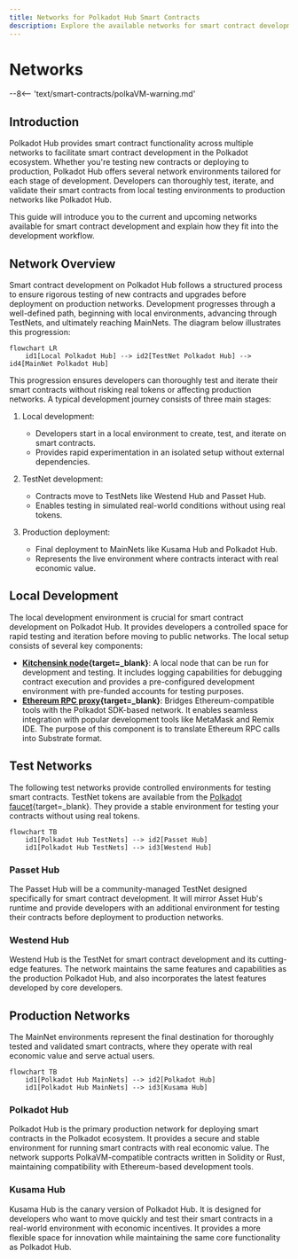 ```yaml
---
title: Networks for Polkadot Hub Smart Contracts
description: Explore the available networks for smart contract development on Polkadot Hub, including Westend Hub, Kusama Hub, and Polkadot Hub.
---
```


# Networks

--8<-- 'text/smart-contracts/polkaVM-warning.md'

## Introduction

Polkadot Hub provides smart contract functionality across multiple networks to facilitate smart contract development in the Polkadot ecosystem. Whether you're testing new contracts or deploying to production, Polkadot Hub offers several network environments tailored for each stage of development. Developers can thoroughly test, iterate, and validate their smart contracts from local testing environments to production networks like Polkadot Hub.

This guide will introduce you to the current and upcoming networks available for smart contract development and explain how they fit into the development workflow.

## Network Overview

Smart contract development on Polkadot Hub follows a structured process to ensure rigorous testing of new contracts and upgrades before deployment on production networks. Development progresses through a well-defined path, beginning with local environments, advancing through TestNets, and ultimately reaching MainNets. The diagram below illustrates this progression:

``` mermaid
flowchart LR
    id1[Local Polkadot Hub] --> id2[TestNet Polkadot Hub] --> id4[MainNet Polkadot Hub]
```

This progression ensures developers can thoroughly test and iterate their smart contracts without risking real tokens or affecting production networks. A typical development journey consists of three main stages:

1. Local development:

    - Developers start in a local environment to create, test, and iterate on smart contracts.
    - Provides rapid experimentation in an isolated setup without external dependencies.

2. TestNet development:

    - Contracts move to TestNets like Westend Hub and Passet Hub.
    - Enables testing in simulated real-world conditions without using real tokens.

3. Production deployment:

    - Final deployment to MainNets like Kusama Hub and Polkadot Hub.
    - Represents the live environment where contracts interact with real economic value.

## Local Development

The local development environment is crucial for smart contract development on Polkadot Hub. It provides developers a controlled space for rapid testing and iteration before moving to public networks. The local setup consists of several key components:

- **[Kitchensink node](https://paritytech.github.io/polkadot-sdk/master/kitchensink_runtime/index.html){target=\_blank}**: A local node that can be run for development and testing. It includes logging capabilities for debugging contract execution and provides a pre-configured development environment with pre-funded accounts for testing purposes.
- **[Ethereum RPC proxy](https://paritytech.github.io/polkadot-sdk/master/pallet_revive_eth_rpc/index.html){target=\_blank}**: Bridges Ethereum-compatible tools with the Polkadot SDK-based network. It enables seamless integration with popular development tools like MetaMask and Remix IDE. The purpose of this component is to translate Ethereum RPC calls into Substrate format.

## Test Networks

The following test networks provide controlled environments for testing smart contracts. TestNet tokens are available from the [Polkadot faucet](https://faucet.polkadot.io/){target=\_blank}. They provide a stable environment for testing your contracts without using real tokens.

``` mermaid
flowchart TB
    id1[Polkadot Hub TestNets] --> id2[Passet Hub]
    id1[Polkadot Hub TestNets] --> id3[Westend Hub]
```

### Passet Hub

The Passet Hub will be a community-managed TestNet designed specifically for smart contract development. It will mirror Asset Hub's runtime and provide developers with an additional environment for testing their contracts before deployment to production networks.

### Westend Hub

Westend Hub is the TestNet for smart contract development and its cutting-edge features. The network maintains the same features and capabilities as the production Polkadot Hub, and also incorporates the latest features developed by core developers.

## Production Networks

The MainNet environments represent the final destination for thoroughly tested and validated smart contracts, where they operate with real economic value and serve actual users.

``` mermaid
flowchart TB
    id1[Polkadot Hub MainNets] --> id2[Polkadot Hub]
    id1[Polkadot Hub MainNets] --> id3[Kusama Hub]
```

### Polkadot Hub

Polkadot Hub is the primary production network for deploying smart contracts in the Polkadot ecosystem. It provides a secure and stable environment for running smart contracts with real economic value. The network supports PolkaVM-compatible contracts written in Solidity or Rust, maintaining compatibility with Ethereum-based development tools.

### Kusama Hub

Kusama Hub is the canary version of Polkadot Hub. It is designed for developers who want to move quickly and test their smart contracts in a real-world environment with economic incentives. It provides a more flexible space for innovation while maintaining the same core functionality as Polkadot Hub.
